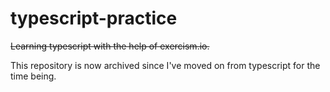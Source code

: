 # typescript-practice
~~Learning typescript with the help of exercism.io.~~

This repository is now archived since I've moved on from typescript for the time being.
